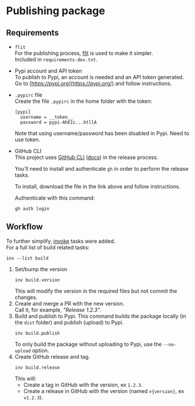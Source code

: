 # Publishing package
## Requirements
* `flit`  
  For the publishing process, [flit](https://flit.pypa.io/en/stable/) is used to make it simpler.  
  Included in `requirements-dev.txt`.
* Pypi account and API token  
  To publish to Pypi, an account is needed and an API token generated.  
  Go to [https://pypi.org](https://pypi.org/) and follow instructions.
* `.pypirc` file  
  Create the file `.pypirc` in the home folder with the token:
  ```
  [pypi]
    username = __token__
    password = pypi-AhEIc...ktllA
  ```
  Note that using username/password has been disabled in Pypi. Need to use token.
* GitHub CLI  
  This project uses [GitHub CLI](https://cli.github.com/) ([docs](https://cli.github.com/manual/))
  in the release process.

  You'll need to install and authenticate `gh` in order to perform the release tasks.

  To install, download the file in the link above and follow instructions.

  Authenticate with this command:
  ```
  gh auth login
  ```

## Workflow
To further simplify, [invoke](https://www.pyinvoke.org/) tasks were added.  
For a full list of build related tasks:
```
inv --list build
```

1. Set/bump the version
   ```
   inv build.version
   ```
   This will modify the version in the required files but not commit the changes.
2. Create and merge a PR with the new version.  
   Call it, for example, _"Release 1.2.3"_.
3. Build and publish to Pypi.
   This command builds the package locally (in the `dist` folder) and publish (upload) to Pypi.
   ```
   inv build.publish
   ```
   To only build the package without uploading to Pypi, use the `--no-upload` option.
4. Create GitHub release and tag.
   ```
   inv build.release
   ```
   This will:
     * Create a tag in GitHub with the version, ex `1.2.3`.
     * Create a release in GitHub with the version (named `v{version}`, ex `v1.2.3`).
